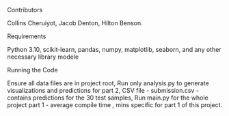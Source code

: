 Contributors

Collins Cheruiyot,
Jacob Denton,
Hilton Benson.

Requirements

Python 3.10,
scikit-learn,
pandas,
numpy,
matplotlib,
seaborn,
and any other necessary library modele

Running the Code

Ensure all data files are in project root,
Run only analysis.py to generate visualizations and predictions for part 2,
CSV file - submission.csv - contains predictions for the 30 test samples,
Run main.py for the whole project part 1 - average compile time ,
 mins specific for part 1 of this project.
